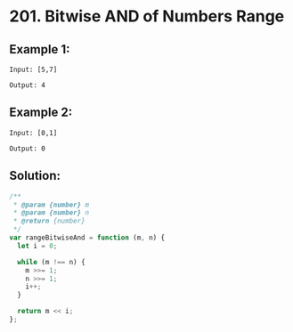 # 201. Bitwise AND of Numbers Range

## Example 1:

    Input: [5,7]

    Output: 4

## Example 2:

    Input: [0,1]

    Output: 0

## Solution:

```javascript
/**
 * @param {number} m
 * @param {number} n
 * @return {number}
 */
var rangeBitwiseAnd = function (m, n) {
  let i = 0;

  while (m !== n) {
    m >>= 1;
    n >>= 1;
    i++;
  }

  return m << i;
};
```
